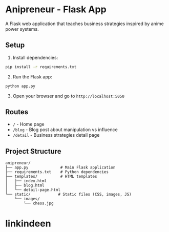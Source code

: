 # Anipreneur - Flask App

A Flask web application that teaches business strategies inspired by anime power systems.

## Setup

1. Install dependencies:
```bash
pip install -r requirements.txt
```

2. Run the Flask app:
```bash
python app.py
```

3. Open your browser and go to `http://localhost:5050`

## Routes

- `/` - Home page
- `/blog` - Blog post about manipulation vs influence
- `/detail` - Business strategies detail page

## Project Structure

```
anipreneur/
├── app.py              # Main Flask application
├── requirements.txt    # Python dependencies
├── templates/          # HTML templates
│   ├── index.html
│   ├── blog.html
│   └── detail-page.html
└── static/            # Static files (CSS, images, JS)
    └── images/
        └── chess.jpg
```

# linkindeen
